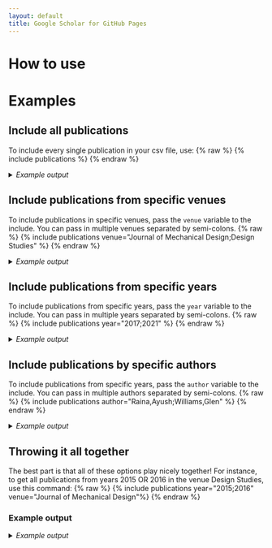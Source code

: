 ```yaml
---
layout: default
title: Google Scholar for GitHub Pages
---
```

# How to use

# Examples

## Include all publications
To include every single publication in your csv file, use:
{% raw %}
{% include publications %}
{% endraw %}

<details>
<summary><i>Example output</i></summary>
{% include publications %}
</details>
  
## Include publications from specific venues
To include publications in specific venues, pass the `venue` variable to the include. You can pass in multiple venues separated by semi-colons.
{% raw %}
{% include publications venue="Journal of Mechanical Design;Design Studies" %}
{% endraw %}

<details>
<summary><i>Example output</i></summary>
{% include publications venue="Journal of Mechanical Design;Design Studies" %}
</details>

## Include publications from specific years
To include publications from specific years, pass the `year` variable to the include. You can pass in multiple years separated by semi-colons.
{% raw %}
{% include publications year="2017;2021" %}
{% endraw %}

<details>
<summary><i>Example output</i></summary>
{% include publications year="2014" %}
</details>

## Include publications by specific authors
To include publications from specific years, pass the `author` variable to the include. You can pass in multiple authors separated by semi-colons.
{% raw %}
{% include publications author="Raina,Ayush;Williams,Glen" %}
{% endraw %}

<details>
<summary><i>Example output</i></summary>
{% include publications year="2014" %}
</details>

## Throwing it all together
The best part is that all of these options play nicely together! For instance, to get all publications from years 2015 OR 2016 in the venue Design Studies, use this command:
{% raw %}
{% include publications year="2015;2016" venue="Journal of Mechanical Design"%}
{% endraw %}
### Example output
<details>
<summary><i>Example output</i></summary>
{% include publications year="2015;2016" venue="Journal of Mechanical Design"%}
</details>
